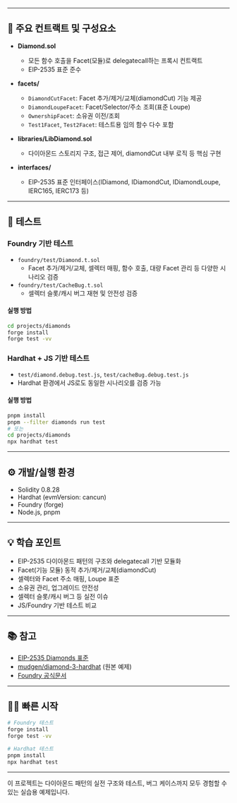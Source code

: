 
---

## 🧩 주요 컨트랙트 및 구성요소

- **Diamond.sol**  
  - 모든 함수 호출을 Facet(모듈)로 delegatecall하는 프록시 컨트랙트
  - EIP-2535 표준 준수

- **facets/**  
  - `DiamondCutFacet`: Facet 추가/제거/교체(diamondCut) 기능 제공
  - `DiamondLoupeFacet`: Facet/Selector/주소 조회(표준 Loupe)
  - `OwnershipFacet`: 소유권 이전/조회
  - `Test1Facet`, `Test2Facet`: 테스트용 임의 함수 다수 포함

- **libraries/LibDiamond.sol**  
  - 다이아몬드 스토리지 구조, 접근 제어, diamondCut 내부 로직 등 핵심 구현

- **interfaces/**  
  - EIP-2535 표준 인터페이스(IDiamond, IDiamondCut, IDiamondLoupe, IERC165, IERC173 등)

---

## 🧪 테스트

### Foundry 기반 테스트

- `foundry/test/Diamond.t.sol`  
  - Facet 추가/제거/교체, 셀렉터 매핑, 함수 호출, 대량 Facet 관리 등 다양한 시나리오 검증
- `foundry/test/CacheBug.t.sol`  
  - 셀렉터 슬롯/캐시 버그 재현 및 안전성 검증

#### 실행 방법
```bash
cd projects/diamonds
forge install
forge test -vv
```

### Hardhat + JS 기반 테스트

- `test/diamond.debug.test.js`, `test/cacheBug.debug.test.js`
- Hardhat 환경에서 JS로도 동일한 시나리오를 검증 가능

#### 실행 방법
```bash
pnpm install
pnpm --filter diamonds run test
# 또는
cd projects/diamonds
npx hardhat test
```

---

## ⚙️ 개발/실행 환경

- Solidity 0.8.28
- Hardhat (evmVersion: cancun)
- Foundry (forge)
- Node.js, pnpm

---

## 💡 학습 포인트

- EIP-2535 다이아몬드 패턴의 구조와 delegatecall 기반 모듈화
- Facet(기능 모듈) 동적 추가/제거/교체(diamondCut)
- 셀렉터와 Facet 주소 매핑, Loupe 표준
- 소유권 관리, 업그레이드 안전성
- 셀렉터 슬롯/캐시 버그 등 실전 이슈
- JS/Foundry 기반 테스트 비교

---

## 📚 참고

- [EIP-2535 Diamonds 표준](https://eips.ethereum.org/EIPS/eip-2535)
- [mudgen/diamond-3-hardhat](https://github.com/mudgen/diamond-3-hardhat) (원본 예제)
- [Foundry 공식문서](https://book.getfoundry.sh/)

---

## 👨‍💻 빠른 시작

```bash
# Foundry 테스트
forge install
forge test -vv

# Hardhat 테스트
pnpm install
npx hardhat test
```

---

이 프로젝트는 다이아몬드 패턴의 실전 구조와 테스트, 버그 케이스까지 모두 경험할 수 있는 실습용 예제입니다.  
